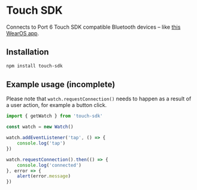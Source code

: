 # Touch SDK

Connects to Port 6 Touch SDK compatible Bluetooth devices – like [this WearOS app](https://play.google.com/store/apps/details?id=io.port6.watchbridge).

## Installation
```sh
npm install touch-sdk
```

## Example usage (incomplete)

Please note that `watch.requestConnection()` needs to happen as a result of a user action, for example a button click.

```javascript
import { getWatch } from 'touch-sdk'

const watch = new Watch()

watch.addEventListener('tap', () => {
    console.log('tap')
})

watch.requestConnection().then(() => {
    console.log('connected')
}, error => {
    alert(error.message)
})
```